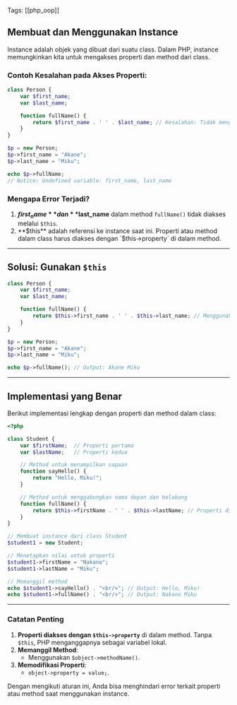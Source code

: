 Tags: [[php_oop]]

## Membuat dan Menggunakan Instance

Instance adalah objek yang dibuat dari suatu class. Dalam PHP, instance memungkinkan kita untuk mengakses properti dan method dari class.

### Contoh Kesalahan pada Akses Properti:

```php
class Person {
    var $first_name;
    var $last_name;

    function fullName() {
        return $first_name . ' ' . $last_name; // Kesalahan: Tidak menggunakan $this
    }
}

$p = new Person;
$p->first_name = "Akane";
$p->last_name = "Miku";

echo $p->fullName; 
// Notice: Undefined variable: first_name, last_name
```

### Mengapa Error Terjadi?

1. **$first_name** dan **$last_name** dalam method `fullName()` tidak diakses melalui `$this`.
2. **$this** adalah referensi ke instance saat ini. Properti atau method dalam class harus diakses dengan `$this->property` di dalam method.

---

## Solusi: Gunakan `$this`

```php
class Person {
    var $first_name;
    var $last_name;

    function fullName() {
        return $this->first_name . ' ' . $this->last_name; // Menggunakan $this
    }
}

$p = new Person;
$p->first_name = "Akane";
$p->last_name = "Miku";

echo $p->fullName(); // Output: Akane Miku
```

---

## Implementasi yang Benar

Berikut implementasi lengkap dengan properti dan method dalam class:

```php
<?php

class Student {
    var $firstName;  // Properti pertama
    var $lastName;   // Properti kedua

    // Method untuk menampilkan sapaan
    function sayHello() {
        return "Hello, Miku!";
    }

    // Method untuk menggabungkan nama depan dan belakang
    function fullName() {
        return $this->firstName . ' ' . $this->lastName; // Properti diakses dengan $this
    }
}

// Membuat instance dari class Student
$student1 = new Student;

// Menetapkan nilai untuk properti
$student1->firstName = "Nakano";
$student1->lastName = "Miku";

// Memanggil method
echo $student1->sayHello() . "<br/>"; // Output: Hello, Miku!
echo $student1->fullName() . "<br/>"; // Output: Nakano Miku
```

---

### Catatan Penting

1. **Properti diakses dengan `$this->property`** di dalam method. Tanpa `$this`, PHP menganggapnya sebagai variabel lokal.
2. **Memanggil Method**:
    - Menggunakan `$object->methodName()`.
3. **Memodifikasi Properti**:
    - `object->property = value;`.

Dengan mengikuti aturan ini, Anda bisa menghindari error terkait properti atau method saat menggunakan instance.